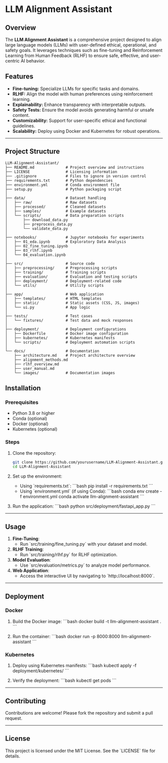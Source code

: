 # LLM Alignment Assistant

## Overview

The **LLM Alignment Assistant** is a comprehensive project designed to align large language models (LLMs) with user-defined ethical, operational, and safety goals. It leverages techniques such as fine-tuning and Reinforcement Learning from Human Feedback (RLHF) to ensure safe, effective, and user-centric AI behavior.

## Features

- **Fine-tuning:** Specialize LLMs for specific tasks and domains.
- **RLHF:** Align the model with human preferences using reinforcement learning.
- **Explainability:** Enhance transparency with interpretable outputs.
- **Safety Tests:** Ensure the model avoids generating harmful or unsafe content.
- **Customizability:** Support for user-specific ethical and functional guidelines.
- **Scalability:** Deploy using Docker and Kubernetes for robust operations.

---
## Project Structure

```plaintext
LLM-Alignment-Assistant/
├── README.md              # Project overview and instructions
├── LICENSE                # Licensing information
├── .gitignore             # Files to ignore in version control
├── requirements.txt       # Python dependencies
├── environment.yml        # Conda environment file
├── setup.py               # Python packaging script
│
├── data/                  # Dataset handling
│   ├── raw/               # Raw datasets
│   ├── processed/         # Cleaned datasets
│   ├── samples/           # Example datasets
│   └── scripts/           # Data preparation scripts
│       ├── download_data.py
│       ├── preprocess_data.py
│       └── validate_data.py
│
├── notebooks/             # Jupyter notebooks for experiments
│   ├── 01_eda.ipynb       # Exploratory Data Analysis
│   ├── 02_fine_tuning.ipynb
│   ├── 03_rlhf.ipynb
│   └── 04_evaluation.ipynb
│
├── src/                   # Source code
│   ├── preprocessing/     # Preprocessing scripts
│   ├── training/          # Training scripts
│   ├── evaluation/        # Evaluation and testing scripts
│   ├── deployment/        # Deployment-related code
│   └── utils/             # Utility scripts
│
├── app/                   # Web application
│   ├── templates/         # HTML templates
│   ├── static/            # Static assets (CSS, JS, images)
│   └── ui.py              # App logic
│
├── tests/                 # Test cases
│   └── fixtures/          # Test data and mock responses
│
├── deployment/            # Deployment configurations
│   ├── Dockerfile         # Docker image configuration
│   ├── kubernetes/        # Kubernetes manifests
│   └── scripts/           # Deployment automation scripts
│
└── docs/                  # Documentation
    ├── architecture.md    # Project architecture overview
    ├── alignment_methods.md
    ├── rlhf_overview.md
    ├── user_manual.md
    └── images/            # Documentation images
```

## Installation

### Prerequisites

- Python 3.8 or higher
- Conda (optional)
- Docker (optional)
- Kubernetes (optional)

### Steps

1. Clone the repository:
   ```bash
   git clone https://github.com/yourusername/LLM-Alignment-Assistant.git
   cd LLM-Alignment-Assistant
   ```

2. Set up the environment:
   - Using \`requirements.txt\`:
     \`\`\`bash
     pip install -r requirements.txt
     \`\`\`
   - Using \`environment.yml\` (if using Conda):
     \`\`\`bash
     conda env create -f environment.yml
     conda activate llm-alignment-assistant
     \`\`\`

3. Run the application:
   \`\`\`bash
   python src/deployment/fastapi_app.py
   \`\`\`


---

## Usage

1. **Fine-Tuning**:
   - Run \`src/training/fine_tuning.py\` with your dataset and model.
2. **RLHF Training**:
   - Run \`src/training/rlhf.py\` for RLHF optimization.
3. **Model Evaluation**:
   - Use \`src/evaluation/metrics.py\` to analyze model performance.
4. **Web Application**:
   - Access the interactive UI by navigating to \`http://localhost:8000\`.

---

## Deployment

### Docker

1. Build the Docker image:
   \`\`\`bash
   docker build -t llm-alignment-assistant .
   \`\`\`

2. Run the container:
   \`\`\`bash
   docker run -p 8000:8000 llm-alignment-assistant
   \`\`\`

### Kubernetes

1. Deploy using Kubernetes manifests:
   \`\`\`bash
   kubectl apply -f deployment/kubernetes/
   \`\`\`

2. Verify the deployment:
   \`\`\`bash
   kubectl get pods
   \`\`\`

---

## Contributing

Contributions are welcome! Please fork the repository and submit a pull request.

---

## License

This project is licensed under the MIT License. See the \`LICENSE\` file for details.